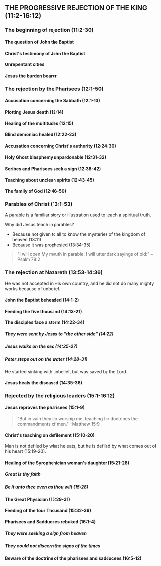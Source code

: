 ## THE PROGRESSIVE REJECTION OF THE KING (11:2-16:12)

### The beginning of rejection (11:2-30)

#### The question of John the Baptist

#### Christ's testimony of John the Baptist

#### Unrepentant cities

#### Jesus the burden bearer

### The rejection by the Pharisees (12:1-50)

#### Accusation concerning the Sabbath (12:1-13)

#### Plotting Jesus death (12:14)

#### Healing of the multitudes (12:15)

#### Blind demoniac healed (12:22-23)

#### Accusation concerning Christ's authority (12:24-30)

#### Holy Ghost blasphemy unpardonable (12:31-32)

#### Scribes and Pharisees seek a sign (12:38-42)

#### Teaching about unclean spirits (12:43-45)

#### The family of God (12:46-50)

### Parables of Christ (13:1-53)

A parable is a familiar story or illustration used to teach a spiritual truth.

Why did Jesus teach in parables?

* Because not given to all to know the mysteries of the kingdom of heaven (13:11)
* Because it was prophesied (13:34-35)

> "I will open My mouth in parable: I will utter dark sayings of old:" &ndash;Psalm 78:2

### The rejection at Nazareth (13:53-14:36)

He was not accepted in His own country, and he did not do many mighty works because of unbelief.

#### John the Baptist beheaded (14:1-2)

#### Feeding the five thousand (14:13-21)

#### The disciples face a storm (14:22-34)

##### They were sent by Jesus to "the other side" (14:22)

##### Jesus walks on the sea (14:25-27)

##### Peter steps out on the water (14:28-31)

He started sinking with unbelief, but was saved by the Lord.

#### Jesus heals the diseased (14:35-36)

### Rejected by the religious leaders (15:1-16:12)

#### Jesus reproves the pharisees (15:1-9)

> "But in vain they do worship me, teaching for doctrines the commandments of men." &ndash;Matthew 15:9

#### Christ's teaching on defilement (15:10-20)

Man is not defiled by what he eats, but he is defiled by what comes out of his heart (15:19-20).

#### Healing of the Syrophenician woman's daughter (15:21-28)

##### Great is thy faith

##### Be it unto thee even as thou wilt (15:28)

#### The Great Physician (15:29-31)

#### Feeding of the four Thousand (15:32-39)

#### Pharisees and Sadducees rebuked (16:1-4)

##### They were seeking a sign from heaven

##### They could not discern the signs of the times

#### Beware of the doctrine of the pharisees and sadducees (16:5-12)